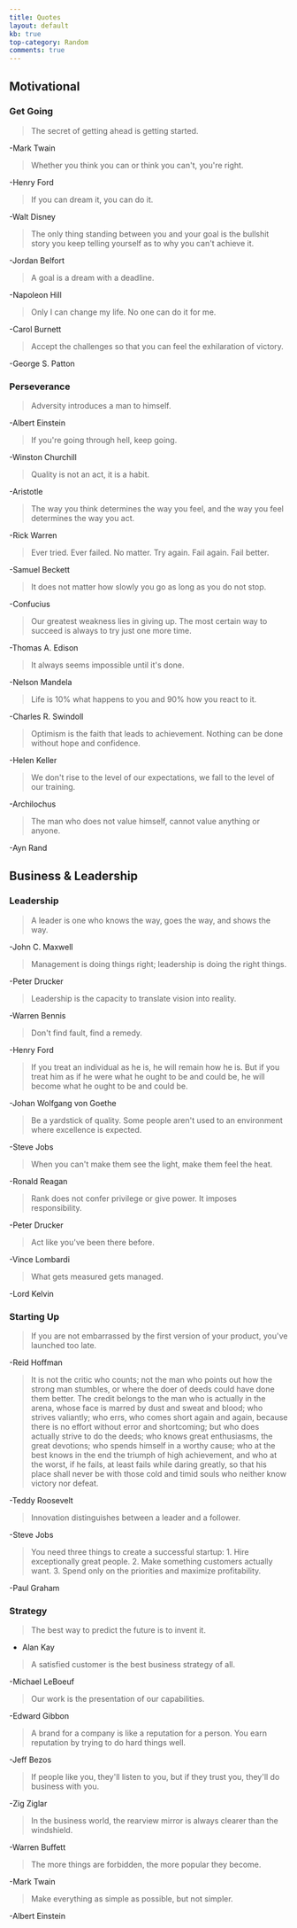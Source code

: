 ```yaml
---
title: Quotes
layout: default
kb: true
top-category: Random
comments: true
---
```


## Motivational

### Get Going

> The secret of getting ahead is getting started.

-Mark Twain

> Whether you think you can or think you can't, you're right.

-Henry Ford

> If you can dream it, you can do it.

-Walt Disney

> The only thing standing between you and your goal is the bullshit story you keep telling yourself as to why you can't achieve it.

-Jordan Belfort

> A goal is a dream with a deadline.

-Napoleon Hill

> Only I can change my life. No one can do it for me.

-Carol Burnett

> Accept the challenges so that you can feel the exhilaration of victory.

-George S. Patton

### Perseverance

> Adversity introduces a man to himself.

-Albert Einstein

> If you're going through hell, keep going.

-Winston Churchill

> Quality is not an act, it is a habit.

-Aristotle

> The way you think determines the way you feel, and the way you feel determines the way you act.

-Rick Warren

> Ever tried. Ever failed. No matter. Try again. Fail again. Fail better.

-Samuel Beckett

> It does not matter how slowly you go as long as you do not stop.

-Confucius

> Our greatest weakness lies in giving up. The most certain way to succeed is always to try just one more time.

-Thomas A. Edison

> It always seems impossible until it's done.

-Nelson Mandela

> Life is 10% what happens to you and 90% how you react to it.

-Charles R. Swindoll

> Optimism is the faith that leads to achievement. Nothing can be done without hope and confidence.

-Helen Keller

> We don't rise to the level of our expectations, we fall to the level of our training.

-Archilochus

> The man who does not value himself, cannot value anything or anyone.

-Ayn Rand

## Business & Leadership

### Leadership

> A leader is one who knows the way, goes the way, and shows the way.

-John C. Maxwell

> Management is doing things right; leadership is doing the right things.

-Peter Drucker

> Leadership is the capacity to translate vision into reality.

-Warren Bennis

> Don't find fault, find a remedy.

-Henry Ford

> If you treat an individual as he is, he will remain how he is. But if you treat him as if he were what he ought to be and could be, he will become what he ought to be and could be.

-Johan Wolfgang von Goethe

> Be a yardstick of quality. Some people aren't used to an environment where excellence is expected.

-Steve Jobs

> When you can't make them see the light, make them feel the heat.

-Ronald Reagan

> Rank does not confer privilege or give power. It imposes responsibility.

-Peter Drucker

> Act like you've been there before.

-Vince Lombardi

> What gets measured gets managed.

-Lord Kelvin

### Starting Up

> If you are not embarrassed by the first version of your product, you've launched too late.

-Reid Hoffman

> It is not the critic who counts; not the man who points out how the strong man stumbles, or where the doer of deeds could have done them better. The credit belongs to the man who is actually in the arena, whose face is marred by dust and sweat and blood; who strives valiantly; who errs, who comes short again and again, because there is no effort without error and shortcoming; but who does actually strive to do the deeds; who knows great enthusiasms, the great devotions; who spends himself in a worthy cause; who at the best knows in the end the triumph of high achievement, and who at the worst, if he fails, at least fails while daring greatly, so that his place shall never be with those cold and timid souls who neither know victory nor defeat.

-Teddy Roosevelt

> Innovation distinguishes between a leader and a follower.

-Steve Jobs

> You need three things to create a successful startup: 1. Hire exceptionally great people. 2. Make something customers actually want. 3. Spend only on the priorities and maximize profitability.

-Paul Graham

### Strategy

> The best way to predict the future is to invent it.

- Alan Kay

> A satisfied customer is the best business strategy of all.

-Michael LeBoeuf

> Our work is the presentation of our capabilities.

-Edward Gibbon

> A brand for a company is like a reputation for a person. You earn reputation by trying to do hard things well.

-Jeff Bezos

> If people like you, they'll listen to you, but if they trust you, they'll do business with you.

-Zig Ziglar

> In the business world, the rearview mirror is always clearer than the windshield.

-Warren Buffett

> The more things are forbidden, the more popular they become.

-Mark Twain

> Make everything as simple as possible, but not simpler.

-Albert Einstein
